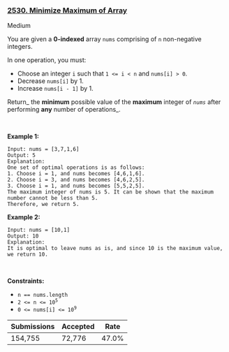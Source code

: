 ### [2530. Minimize Maximum of Array](https://leetcode.com/problems/minimize-maximum-of-array/)

Medium

You are given a __0-indexed__ array `` nums `` comprising of `` n `` non-negative integers.

In one operation, you must:

*   Choose an integer `` i `` such that `` 1 <= i < n `` and `` nums[i] > 0 ``.
*   Decrease `` nums[i] `` by 1.
*   Increase `` nums[i - 1] `` by 1.

Return_ the __minimum__ possible value of the __maximum__ integer of _`` nums ``_ after performing __any__ number of operations_.

 

<strong class="example">Example 1:</strong>

```
Input: nums = [3,7,1,6]
Output: 5
Explanation:
One set of optimal operations is as follows:
1. Choose i = 1, and nums becomes [4,6,1,6].
2. Choose i = 3, and nums becomes [4,6,2,5].
3. Choose i = 1, and nums becomes [5,5,2,5].
The maximum integer of nums is 5. It can be shown that the maximum number cannot be less than 5.
Therefore, we return 5.
```

<strong class="example">Example 2:</strong>

```
Input: nums = [10,1]
Output: 10
Explanation:
It is optimal to leave nums as is, and since 10 is the maximum value, we return 10.
```

 

__Constraints:__

*   `` n == nums.length ``
*   <code>2 <= n <= 10<sup>5</sup></code>
*   <code>0 <= nums[i] <= 10<sup>9</sup></code>

| Submissions    | Accepted     | Rate   |
| -------------- | ------------ | ------ |
| 154,755 | 72,776 | 47.0% |